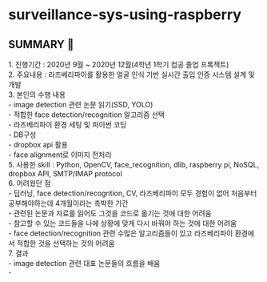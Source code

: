 # surveillance-sys-using-raspberry

## SUMMARY 👀
<ordered list>
  1. 진행기간 : 2020년 9월 ~ 2020년 12월(4학년 1학기 컴공 졸업 프록젝트) <br>
  2. 주요내용 : 라즈베리파이를 활용한 얼굴 인식 기반 실시간 출입 인증 시스템 설계 및 개발 <br>
  3. 본인의 수행 내용 <br>
  <unordered list>
   - image detection 관련 논문 읽기(SSD, YOLO) <br>
   - 적합한 face detection/recognition 알고리즘 선택 <br>
   - 라즈베리파이 환경 세팅 및 파이썬 코딩 <br>
   - DB구성 <br>
   - dropbox api 활용 <br>
   - face alignment로 이미지 전처리 <br>
  5. 사용한 skill : Python, OpenCV, face_recognition, dlib, raspberry pi, NoSQL, dropbox API, SMTP/IMAP protocol <br>
  6. 어려웠던 점 <br>
   - 딥러닝, face detection/recogntion, CV, 라즈베리파이 모두 경험이 없어 처음부터 공부해야하는데 4개월이라는 촉박한 기간 <br>
   - 관련된 논문과 자료를 읽어도 그것을 코드로 옮기는 것에 대한 어려움 <br>
   - 참고할 수 있는 코드들을 나에 상황에 맞게 다시 바꿔야 하는 것에 대한 어려움 <br>
   - face detection/recognition 관련 수많은 알고리즘들이 있고 라즈베리파이 환경에서 적합한 것을 선택하는 것의 어려움 <br>
  7. 결과 <br>
   - image detection 관련 대표 논문들의 흐름을 배움 <br>
   - 
